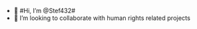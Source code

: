 - 👋 #Hi, I’m @Stef432#
- 💞️ I’m looking to collaborate with human rights related projects

<!---
Stef432/Stef432 is a ✨ special ✨ repository because its `README.md` (this file) appears on your GitHub profile.
You can click the Preview link to take a look at your changes.
--->
